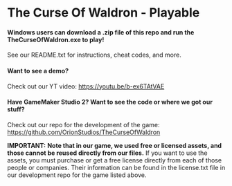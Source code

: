 # The Curse Of Waldron - Playable

#### Windows users can download a .zip file of this repo and run the **TheCurseOfWaldron.exe** to play!
See our README.txt for instructions, cheat codes, and more. 

#### Want to see a demo? 
Check out our YT video: https://youtu.be/b-ex6TAtVAE

#### Have GameMaker Studio 2? Want to see the code or where we got our stuff? 
Check out our repo for the development of the game: https://github.com/OrionStudios/TheCurseOfWaldron

**IMPORTANT:** 
**Note that in our game, we used free or licensed assets, and those cannot be reused directly from our files.** 
If you want to use the assets, you must purchase or get a free license directly from each of those people or companies. Their information can be found in the license.txt file in our development repo for the game listed above. 
